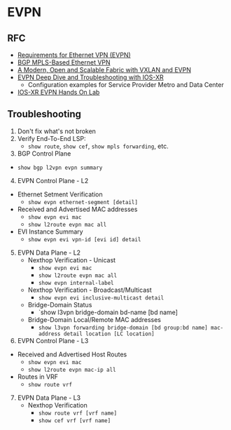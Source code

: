 # EVPN

## RFC

* [Requirements for Ethernet VPN (EVPN)](https://tools.ietf.org/html/rfc7209)
* [BGP MPLS-Based Ethernet VPN](https://tools.ietf.org/html/rfc7432)
* [A Modern, Open and Scalable Fabric with VXLAN and EVPN](https://www.cisco.com/c/dam/en/us/td/docs/switches/datacenter/nexus9000/sw/vxlan_evpn/VXLAN_EVPN.pdf)
* [EVPN Deep Dive and Troubleshooting with IOS-XR](https://www.ciscolive.com/c/dam/r/ciscolive/us/docs/2019/pdf/BRKSPG-3965.pdf)
  - Configuration examples for Service Provider Metro and Data Center
* [IOS-XR EVPN Hands On Lab](https://www.ciscolive.com/c/dam/r/ciscolive/emea/docs/2019/pdf/LTRSPG-2968.pdf)

## Troubleshooting

1. Don't fix what's not broken
2. Verify End-To-End LSP: 
   - `show route`, `show cef`, `show mpls forwarding`, etc.
3. BGP Control Plane
  - `show bgp l2vpn evpn summary`
4. EVPN Control Plane - L2
  - Ethernet Setment Verification
    - `show evpn ethernet-segment [detail]`
  - Received and Advertised MAC addresses
    - `show evpn evi mac`
    - `show l2route evpn mac all`
  - EVI Instance Summary
    - `show evpn evi vpn-id [evi id] detail`
5. EVPN Data Plane - L2
   - Nexthop Verification - Unicast
     - `show evpn evi mac`
     - `show l2route evpn mac all`
     - `show evpn internal-label`
   - Nexthop Verification - Broadcast/Multicast
     - `show evpn evi inclusive-multicast detail`
   - Bridge-Domain Status
     - `show l3vpn bridge-domain bd-name [bd name]
   - Bridge-Domain Local/Remote MAC addresses
     - `show l3vpn forwarding bridge-domain [bd group:bd name] mac-address detail location [LC location]`
6. EVPN Control Plane - L3
  - Received and Advertised Host Routes
    - `show evpn evi mac`
    - `show l2route evpn mac-ip all`
  - Routes in VRF
    - `show route vrf`
7. EVPN Data Plane - L3
   - Nexthop Verification
     - `show route vrf [vrf name]`
     - `show cef vrf [vrf name]`
